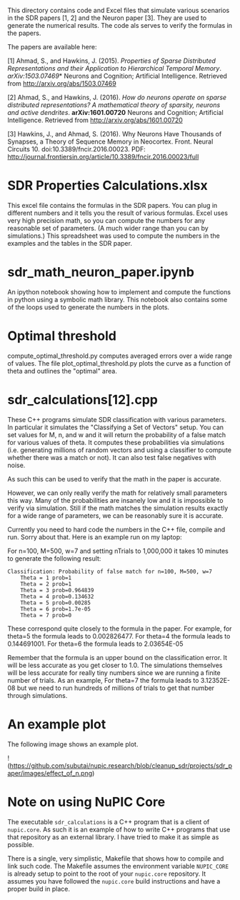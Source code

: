 
This directory contains code and Excel files that simulate various scenarios in
the SDR papers [1, 2] and the Neuron paper [3]. They are used to generate the numerical
results. The code als serves to verify the formulas in the papers.

The papers are available here:

[1] Ahmad, S., and Hawkins, J. (2015). *Properties of Sparse Distributed
Representations and their Application to Hierarchical Temporal Memory*.
*arXiv:1503.07469** Neurons and Cognition; Artificial Intelligence. Retrieved
from http://arxiv.org/abs/1503.07469

[2] Ahmad, S., and Hawkins, J. (2016). *How do neurons operate on sparse
distributed representations? A mathematical theory of sparsity, neurons and
active dendrites*. **arXiv:1601.00720** Neurons and Cognition; Artificial
Intelligence. Retrieved from http://arxiv.org/abs/1601.00720

[3] Hawkins, J., and Ahmad, S. (2016). Why Neurons Have Thousands of Synapses, a
Theory of Sequence Memory in Neocortex. Front. Neural Circuits 10.
doi:10.3389/fncir.2016.00023. PDF:
http://journal.frontiersin.org/article/10.3389/fncir.2016.00023/full


SDR Properties Calculations.xlsx
================================

This excel file contains the formulas in the SDR papers. You can plug in 
different numbers and it tells you the result of various formulas.  Excel  uses
very high precision math, so you can compute the numbers for any  reasonable set
of parameters. (A much wider range than you can by simulations.) This
spreadsheet was used to compute the numbers in the examples and the tables in
the SDR paper.


sdr_math_neuron_paper.ipynb
===========================

An ipython notebook showing how to implement and compute the functions in
python using a symbolic math library.  This notebook also contains some of the
loops used to generate the numbers in the plots.


Optimal threshold
=================

compute_optimal_threshold.py computes averaged errors over a wide range of
values. The file plot_optimal_threshold.py plots the curve as a function of
theta and outlines the "optimal" area.


sdr_calculations[12].cpp
=====================

These C++ programs simulate SDR classification with various parameters.  In
particular it simulates the "Classifying a Set of Vectors" setup. You can set
values for M, n, and w and it will return the probability of a false match
for various values of theta. It computes these probabilities via simulations
(i.e. generating millions of random vectors and using a classifier to compute
whether there was a match or not).  It can also test false negatives with noise.

As such this can be used to verify that the math in the paper is accurate.

However, we can only really verify the math for relatively small parameters
this way. Many of the probabilities are insanely low and it is impossible to
verify via simulation.  Still if the math matches the simulation results
exactly for a wide range of parameters, we can be reasonably sure it is
accurate.

Currently you need to hard code the numbers in the C++ file,  compile and run.
Sorry about that. Here is an example run on my laptop:

For n=100, M=500, w=7 and setting nTrials to 1,000,000 it takes 10 minutes to
generate the following result:
```
Classification: Probability of false match for n=100, M=500, w=7
    Theta = 1 prob=1
    Theta = 2 prob=1
    Theta = 3 prob=0.964839
    Theta = 4 prob=0.134632
    Theta = 5 prob=0.00285
    Theta = 6 prob=1.7e-05
    Theta = 7 prob=0
```

These correspond quite closely to the formula in the paper. For example, for
theta=5 the formula leads to 0.002826477. For theta=4 the formula leads to
0.144691001.  For theta=6 the formula leads to 2.03654E-05

Remember  that  the formula is an upper bound on the classification error. It
will be less accurate as you get closer to 1.0. The simulations themselves will
be less accurate for really tiny numbers since we are running a finite number of
trials.  As an example, For theta=7 the  formula leads to 3.12352E-08 but we
need to run hundreds of millions of  trials to get that number through
simulations.

An example plot
===============

The following image shows an example plot.

!(https://github.com/subutai/nupic.research/blob/cleanup_sdr/projects/sdr_paper/images/effect_of_n.png)


Note on using NuPIC Core
========================

The executable `sdr_calculations` is a C++ program that is a client of 
`nupic.core`. As such it is an example of how to write C++ programs that use
that repository as an external library. I have tried to make it as simple as
possible. 

There is a single, very simplistic, Makefile that shows how to compile and link
such code.  The Makefile assumes the environment variable `NUPIC_CORE` is
already setup to point to the root of your `nupic.core` repository.  It 
assumes you have followed the `nupic.core` build instructions and have a 
proper build in place. 


